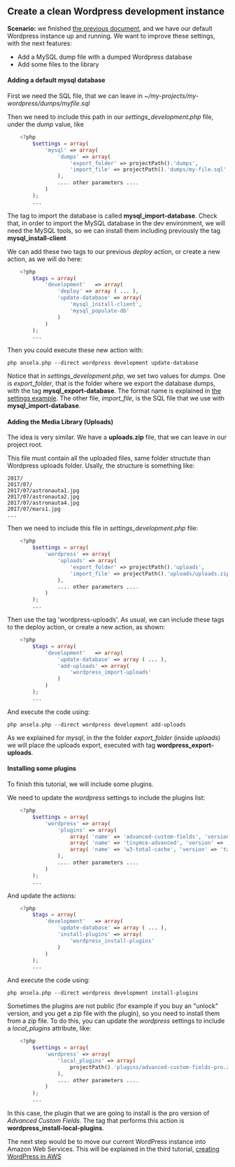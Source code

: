 ## Create a clean Wordpress development instance

**Scenario:** we finished [the previous document](1_Creating_clean_wordpress_development_environment.md), and we have our default Wordpress instance up and running. We want to improve these settings, with the next features:

+ Add a MySQL dump file with a dumped Wordpress database
+ Add some files to the library

#### Adding a default mysql database
First we need the SQL file, that we can leave in *~/my-projects/my-wordpress/dumps/myfile.sql*

Then we need to include this path in our *settings_development.php* file, under the *dump* value, like
```php
	<?php 
		$settings = array(
			'mysql' => array(
				'dumps' => array(
					'export_folder' => projectPath().'dumps',
					'import_file' => projectPath().'dumps/my-file.sql'
				),
				.... other parameters ....
			)
		);
		...
```

The tag to import the database is called **mysql_import-database**. Check that, in order to import the MySQL database in the dev environment, we will need the MySQL tools, so we can install them including previously the tag **mysql_install-client**

We can add these two tags to our previous *deploy* action, or create a new action, as we will do here:
```php
	<?php 
		$tags = array(
			'development'	=> array(
				'deploy' => array ( ... ),
				'update-database' => array(
					'mysql_install-client',
					'mysql_populate-db'
				)
			)
		);
		...
```

Then you could execute these new action with:
```
php ansela.php --direct wordpress development update-database
```

Notice that in *settings_development.php*, we set two values for *dumps*. One is *export_folder*, that is the folder where we export the database dumps, with the tag **mysql_export-database**. The format name is explained in [the settings example](sample/settings_development.php). The other file, *import_file*, is the SQL file that we use with **mysql_import-database**.

#### Adding the Media Library (Uploads)
The idea is very similar. We have a **uploads.zip** file, that we can leave in our project root. 

This file must contain all the uploaded files, same folder structute than Wordpress uploads folder. Usally, the structure is something like:
```
2017/
2017/07/
2017/07/astronauta1.jpg
2017/07/astronauta2.jpg
2017/07/astronauta4.jpg
2017/07/mars1.jpg
...
```

Then we need to include this file in *settings_development.php* file:
```php
	<?php 
		$settings = array(
			'wordpress' => array(
				'uploads' => array(
					'export_folder' => projectPath().'uploads',
					'import_file' => projectPath().'uploads/uploads.zip'
				),
				.... other parameters ....
			)
		);
		...
```

Then use the tag 'wordpress-uploads'. As usual, we can include these tags to the deploy action, or create a new action, as shown:
```php
	<?php 
		$tags = array(
			'development'	=> array(
				'update-database' => array ( ... ),
				'add-uploads' => array(
					'wordpress_import-uploads'
				)
			)
		);
		...
```

And execute the code using:
```
php ansela.php --direct wordpress development add-uploads
```

As we explained for *mysql*, in the the folder *export_folder* (inside *uploads*) we will place the uploads export, executed with tag **wordpress_export-uploads**.

#### Installing some plugins
To finish this tutorial, we will include some plugins.

We need to update the *wordpress* settings to include the plugins list:
```php
	<?php 
		$settings = array(
			'wordpress' => array(
				'plugins' => array(
					array( 'name' => 'advanced-custom-fields', 'version' => 'tags/4.4.9' ),
					array( 'name' => 'tinymce-advanced', 'version' => 'tags/4.1.7' ),
					array( 'name' => 'w3-total-cache', 'version' => 'tags/0.9.4.1' )
				),
				.... other parameters ....
			)
		);
		...
```

And update the actions:
```php
	<?php 
		$tags = array(
			'development'	=> array(
				'update-database' => array ( ... ),
				'install-plugins' => array(
					'wordpress_install-plugins'
				)
			)
		);
		...
```
And execute the code using:
```
php ansela.php --direct wordpress development install-plugins
```

Sometimes the plugins are not public (for example if you buy an "unlock" version, and you get a zip file with the plugin), so you need to install them from a zip file. To do this, you can update the *wordpress* settings to include a *local_plugins* attribute, like:
```php
	<?php 
		$settings = array(
			'wordpress' => array(
				'local_plugins' => array(
					projectPath().'plugins/advanced-custom-fields-pro.zip'
				),
				.... other parameters ....
			)
		);
		...
```
In this case, the plugin that we are going to install is the pro version of *Advanced Custom Fields*. The tag that performs this action is **wordpress_install-local-plugins**.

The next step would be to move our current WordPress instance into Amazon Web Services. This will be explained in the third tutorial, [creating WordPress in AWS](3_Creating_wordpress_in_AWS.md)
